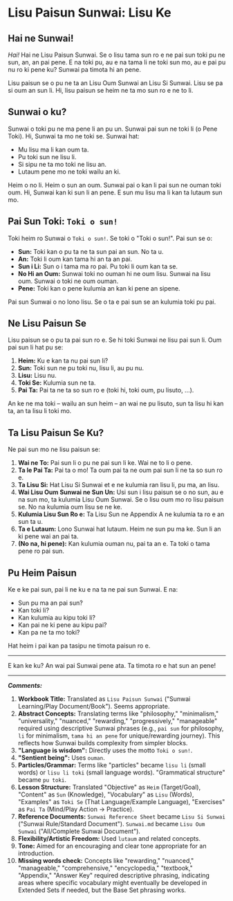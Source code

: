 # **Lisu Paisun Sunwai: Lisu Ke**

## Hai ne Sunwai!

*Hai!* Hai ne Lisu Paisun Sunwai. Se o lisu tama sun ro e ne pai sun toki pu ne sun, an, an pai pene. E na toki pu, au e na tama li ne toki sun mo, au e pai pu nu ro ki pene ku? Sunwai pa timota hi an pene.

Lisu paisun se o pu ne ta an Lisu Oum Sunwai an Lisu Si Sunwai. Lisu se pa si oum an sun li. Hi, lisu paisun se heim ne ta mo sun ro e ne to li.

## Sunwai o ku?

Sunwai o toki pu ne ma pene li an pu un. Sunwai pai sun ne toki li (o Pene Toki). Hi, Sunwai ta mo ne toki se. Sunwai hat:

*   Mu lisu ma li kan oum ta.
*   Pu toki sun ne lisu li.
*   Si sipu ne ta mo toki ne lisu an.
*   Lutaum pene mo ne toki wailu an ki.

Heim o no li. Heim o sun an oum. Sunwai pai o kan li pai sun ne ouman toki oum. Hi, Sunwai kan ki sun li an pene. E sun mu lisu ma li kan ta lutaum sun mo.

## Pai Sun Toki: `Toki o sun!`

Toki heim ro Sunwai o `Toki o sun!`. Se toki o "Toki o sun!". Pai sun se o:

*   **Sun:** Toki kan o pu ta ne ta sun pai an sun. No ta u.
*   **An:** Toki li oum kan tama hi an ta an pai.
*   **Sun i Li:** Sun o i tama ma ro pai. Pu toki li oum kan ta se.
*   **No Hi an Oum:** Sunwai toki no ouman hi ne oum lisu. Sunwai na lisu oum. Sunwai o toki ne oum ouman.
*   **Pene:** Toki kan o pene kulumia an kan ki pene an sipene.

Pai sun Sunwai o no lono lisu. Se o ta e pai sun se an kulumia toki pu pai.

## Ne Lisu Paisun Se

Lisu paisun se o pu ta pai sun ro e. Se hi toki Sunwai ne lisu pai sun li. Oum pai sun li hat pu se:

1.  **Heim:** Ku e kan ta nu pai sun li?
2.  **Sun:** Toki sun ne pu toki nu, lisu li, au pu nu.
3.  **Lisu:** Lisu nu.
4.  **Toki Se:** Kulumia sun ne ta.
5.  **Pai Ta:** Pai ta ne ta so sun ro e (toki hi, toki oum, pu lisuto, ...).

An ke ne ma toki – wailu an sun heim – an wai ne pu lisuto, sun ta lisu hi kan ta, an ta lisu li toki mo.

## Ta Lisu Paisun Se Ku?

Ne pai sun mo ne lisu paisun se:

1.  **Wai ne To:** Pai sun li o pu ne pai sun li ke. Wai ne to li o pene.
2.  **Ta le Pai Ta:** Pai ta o mo! Ta oum pai ta ne oum pai sun li ne ta so sun ro e.
3.  **Ta Lisu Si:** Hat Lisu Si Sunwai et e ne kulumia ran lisu li, pu ma, an lisu.
4.  **Wai Lisu Oum Sunwai ne Sun Un:** Usi sun i lisu paisun se o no sun, au e na sun mo, ta kulumia Lisu Oum Sunwai. Se o lisu oum mo ro lisu paisun se. No na kulumia oum lisu se ne ke.
5.  **Kulumia Lisu Sun Ro e:** Ta Lisu Sun ne Appendix A ne kulumia ta ro e an sun ta u.
6.  **Ta e Lutaum:** Lono Sunwai hat lutaum. Heim ne sun pu ma ke. Sun li an ki pene wai an pai ta.
7.  **(No na, hi pene):** Kan kulumia ouman nu, pai ta an e. Ta toki o tama pene ro pai sun.

## Pu Heim Paisun

Ke e ke pai sun, pai li ne ku e na ta ne pai sun Sunwai. E na:

*   Sun pu ma an pai sun?
*   Kan toki li?
*   Kan kulumia au kipu toki li?
*   Kan pai ne ki pene au kipu pai?
*   Kan pa ne ta mo toki?

Hat heim i pai kan pa tasipu ne timota paisun ro e.

---

E kan ke ku? An wai pai Sunwai pene ata. Ta timota ro e hat sun an pene!

---

***Comments:***

1.  **Workbook Title:** Translated as `Lisu Paisun Sunwai` ("Sunwai Learning/Play Document/Book"). Seems appropriate.
2.  **Abstract Concepts:** Translating terms like "philosophy," "minimalism," "universality," "nuanced," "rewarding," "progressively," "manageable" required using descriptive Sunwai phrases (e.g., `pai sun` for philosophy, `li` for minimalism, `tama hi an pene` for unique/rewarding journey). This reflects how Sunwai builds complexity from simpler blocks.
3.  **"Language is wisdom":** Directly uses the motto `Toki o sun!`.
4.  **"Sentient being":** Uses `ouman`.
5.  **Particles/Grammar:** Terms like "particles" became `lisu li` (small words) or `lisu li toki` (small language words). "Grammatical structure" became `pu toki`.
6.  **Lesson Structure:** Translated "Objective" as `Heim` (Target/Goal), "Content" as `Sun` (Knowledge), "Vocabulary" as `Lisu` (Words), "Examples" as `Toki Se` (That Language/Example Language), "Exercises" as `Pai Ta` (Mind/Play Action -> Practice).
7.  **Reference Documents:** `Sunwai Reference Sheet` became `Lisu Si Sunwai` ("Sunwai Rule/Standard Document"). `Sunwai.md` became `Lisu Oum Sunwai` ("All/Complete Sunwai Document").
8.  **Flexibility/Artistic Freedom:** Used `lutaum` and related concepts.
9.  **Tone:** Aimed for an encouraging and clear tone appropriate for an introduction.
10. **Missing words check:** Concepts like "rewarding," "nuanced," "manageable," "comprehensive," "encyclopedia," "textbook," "Appendix," "Answer Key" required descriptive phrasing, indicating areas where specific vocabulary might eventually be developed in Extended Sets if needed, but the Base Set phrasing works.